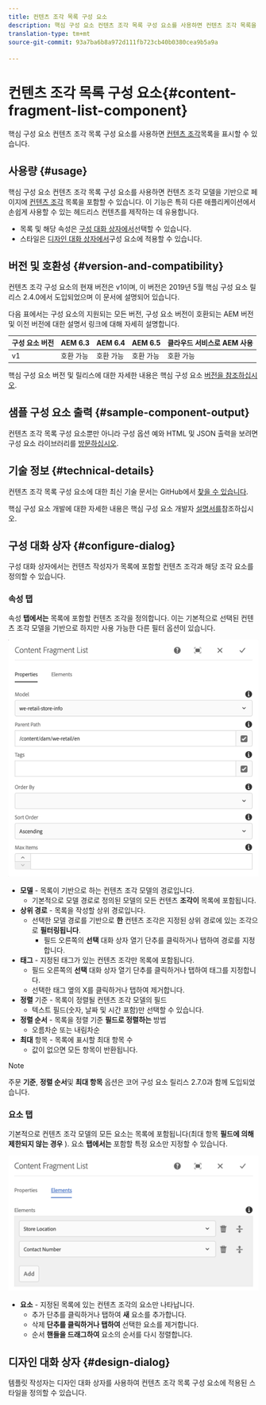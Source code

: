 ```yaml
---
title: 컨텐츠 조각 목록 구성 요소
description: 핵심 구성 요소 컨텐츠 조각 목록 구성 요소를 사용하면 컨텐츠 조각 목록을 표시할 수 있습니다.
translation-type: tm+mt
source-git-commit: 93a7ba6b8a972d111fb723cb40b0380cea9b5a9a

---
```



# 컨텐츠 조각 목록 구성 요소{#content-fragment-list-component}

핵심 구성 요소 컨텐츠 조각 목록 구성 요소를 사용하면 [컨텐츠 조각](https://docs.adobe.com/content/help/en/experience-manager-cloud-service/assets/content-fragments/content-fragments.html)목록을 표시할 수 있습니다.

## 사용량 {#usage}

핵심 구성 요소 컨텐츠 조각 목록 구성 요소를 사용하면 컨텐츠 조각 모델을 기반으로 페이지에 [컨텐츠 조각](https://docs.adobe.com/content/help/en/experience-manager-cloud-service/assets/content-fragments/content-fragments.html) 목록을 포함할 수 있습니다. 이 기능은 특히 다른 애플리케이션에서 손쉽게 사용할 수 있는 헤드리스 컨텐츠를 [](https://helpx.adobe.com/experience-manager/6-5/sites/developing/user-guide.html?topic=/experience-manager/6-5/sites/developing/morehelp/headless.ug.js) 제작하는 데 유용합니다.

* 목록 및 해당 속성은 [구성 대화 상자에서](#configure-dialog)선택할 수 있습니다.
* 스타일은 [디자인 대화 상자에서](#design-dialog)구성 요소에 적용할 수 있습니다.

## 버전 및 호환성 {#version-and-compatibility}

컨텐츠 조각 구성 요소의 현재 버전은 v1이며, 이 버전은 2019년 5월 핵심 구성 요소 릴리스 2.4.0에서 도입되었으며 이 문서에 설명되어 있습니다.

다음 표에서는 구성 요소의 지원되는 모든 버전, 구성 요소 버전이 호환되는 AEM 버전 및 이전 버전에 대한 설명서 링크에 대해 자세히 설명합니다.

| 구성 요소 버전 | AEM 6.3 | AEM 6.4 | AEM 6.5 | 클라우드 서비스로 AEM 사용 |
|--- |--- |--- |---|---|
| v1 | 호환 가능 | 호환 가능 | 호환 가능 | 호환 가능 |

핵심 구성 요소 버전 및 릴리스에 대한 자세한 내용은 핵심 구성 요소 [버전을 참조하십시오](/help/versions.md).

## 샘플 구성 요소 출력 {#sample-component-output}

컨텐츠 조각 목록 구성 요소뿐만 아니라 구성 옵션 예와 HTML 및 JSON 출력을 보려면 구성 요소 라이브러리를 [방문하십시오](https://adobe.com/go/aem_cmp_library_cflist).

## 기술 정보 {#technical-details}

컨텐츠 조각 목록 구성 요소에 대한 최신 기술 문서는 GitHub에서 [찾을 수 있습니다](https://adobe.com/go/aem_cmp_tech_cflist_v1).

핵심 구성 요소 개발에 대한 자세한 내용은 핵심 구성 요소 개발자 [설명서를](/help/developing/overview.md)참조하십시오.

## 구성 대화 상자 {#configure-dialog}

구성 대화 상자에서는 컨텐츠 작성자가 목록에 포함할 컨텐츠 조각과 해당 조각 요소를 정의할 수 있습니다.

### 속성 탭

속성 **탭에서는** 목록에 포함할 컨텐츠 조각을 정의합니다. 이는 기본적으로 선택된 컨텐츠 조각 모델을 기반으로 하지만 사용 가능한 다른 필터 옵션이 있습니다.

![](/help/assets/screen-shot-2019-09-25-10.32.10.png)

* **모델** - 목록이 기반으로 하는 컨텐츠 조각 모델의 경로입니다.
   * 기본적으로 모델 경로로 정의된 모델의 모든 컨텐츠 **조각이** 목록에 포함됩니다.
* **상위 경로** - 목록을 작성할 상위 경로입니다.
   * 선택한 모델 경로를 기반으로 **한** 컨텐츠 조각은 지정된 상위 경로에 있는 조각으로 **필터링됩니다**.
      * 필드 오른쪽의 **선택** 대화 상자 열기 단추를 클릭하거나 탭하여 경로를 지정합니다.
* **태그** - 지정된 태그가 있는 컨텐츠 조각만 목록에 포함됩니다.
   * 필드 오른쪽의 **선택** 대화 상자 열기 단추를 클릭하거나 탭하여 태그를 지정합니다.
   * 선택한 태그 옆의 X를 클릭하거나 탭하여 제거합니다.
* **정렬** 기준 - 목록이 정렬될 컨텐츠 조각 모델의 필드
   * 텍스트 필드(숫자, 날짜 및 시간 포함)만 선택할 수 있습니다.
* **정렬 순서** - 목록을 정렬 기준 **필드로 정렬하는** 방법
   * 오름차순 또는 내림차순
* **최대** 항목 - 목록에 표시할 최대 항목 수
   * 값이 없으면 모든 항목이 반환됩니다.

>[!NOTE]
>주문 **기준**, **정렬 순서**&#x200B;및 **최대 항목** 옵션은 코어 구성 요소 릴리스 2.7.0과 함께 도입되었습니다.

### 요소 탭

기본적으로 컨텐츠 조각 모델의 모든 요소는 목록에 포함됩니다(최대 항목 **필드에 의해 제한되지 않는 경우** ). 요소 **탭에서는** 포함할 특정 요소만 지정할 수 있습니다.

![](/help/assets/screen-shot-2019-05-08-10.47.34.png)

* **요소** - 지정된 목록에 있는 컨텐츠 조각의 요소만 나타납니다.
   * 추가 단추를 클릭하거나 탭하여 **새** 요소를 추가합니다.
   * 삭제 **단추를 클릭하거나 탭하여** 선택한 요소를 제거합니다.
   * 순서 **핸들을 드래그하여** 요소의 순서를 다시 정렬합니다.

## 디자인 대화 상자 {#design-dialog}

템플릿 작성자는 디자인 대화 상자를 사용하여 컨텐츠 조각 목록 구성 요소에 적용된 스타일을 정의할 수 있습니다.
